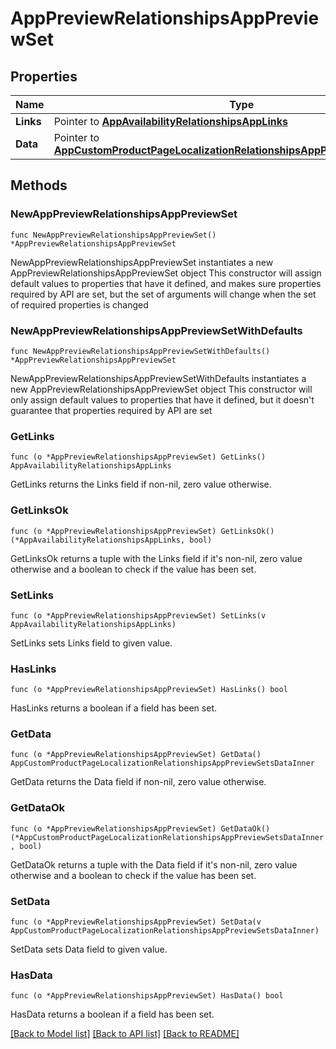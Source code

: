 # AppPreviewRelationshipsAppPreviewSet

## Properties

Name | Type | Description | Notes
------------ | ------------- | ------------- | -------------
**Links** | Pointer to [**AppAvailabilityRelationshipsAppLinks**](AppAvailabilityRelationshipsAppLinks.md) |  | [optional] 
**Data** | Pointer to [**AppCustomProductPageLocalizationRelationshipsAppPreviewSetsDataInner**](AppCustomProductPageLocalizationRelationshipsAppPreviewSetsDataInner.md) |  | [optional] 

## Methods

### NewAppPreviewRelationshipsAppPreviewSet

`func NewAppPreviewRelationshipsAppPreviewSet() *AppPreviewRelationshipsAppPreviewSet`

NewAppPreviewRelationshipsAppPreviewSet instantiates a new AppPreviewRelationshipsAppPreviewSet object
This constructor will assign default values to properties that have it defined,
and makes sure properties required by API are set, but the set of arguments
will change when the set of required properties is changed

### NewAppPreviewRelationshipsAppPreviewSetWithDefaults

`func NewAppPreviewRelationshipsAppPreviewSetWithDefaults() *AppPreviewRelationshipsAppPreviewSet`

NewAppPreviewRelationshipsAppPreviewSetWithDefaults instantiates a new AppPreviewRelationshipsAppPreviewSet object
This constructor will only assign default values to properties that have it defined,
but it doesn't guarantee that properties required by API are set

### GetLinks

`func (o *AppPreviewRelationshipsAppPreviewSet) GetLinks() AppAvailabilityRelationshipsAppLinks`

GetLinks returns the Links field if non-nil, zero value otherwise.

### GetLinksOk

`func (o *AppPreviewRelationshipsAppPreviewSet) GetLinksOk() (*AppAvailabilityRelationshipsAppLinks, bool)`

GetLinksOk returns a tuple with the Links field if it's non-nil, zero value otherwise
and a boolean to check if the value has been set.

### SetLinks

`func (o *AppPreviewRelationshipsAppPreviewSet) SetLinks(v AppAvailabilityRelationshipsAppLinks)`

SetLinks sets Links field to given value.

### HasLinks

`func (o *AppPreviewRelationshipsAppPreviewSet) HasLinks() bool`

HasLinks returns a boolean if a field has been set.

### GetData

`func (o *AppPreviewRelationshipsAppPreviewSet) GetData() AppCustomProductPageLocalizationRelationshipsAppPreviewSetsDataInner`

GetData returns the Data field if non-nil, zero value otherwise.

### GetDataOk

`func (o *AppPreviewRelationshipsAppPreviewSet) GetDataOk() (*AppCustomProductPageLocalizationRelationshipsAppPreviewSetsDataInner, bool)`

GetDataOk returns a tuple with the Data field if it's non-nil, zero value otherwise
and a boolean to check if the value has been set.

### SetData

`func (o *AppPreviewRelationshipsAppPreviewSet) SetData(v AppCustomProductPageLocalizationRelationshipsAppPreviewSetsDataInner)`

SetData sets Data field to given value.

### HasData

`func (o *AppPreviewRelationshipsAppPreviewSet) HasData() bool`

HasData returns a boolean if a field has been set.


[[Back to Model list]](../README.md#documentation-for-models) [[Back to API list]](../README.md#documentation-for-api-endpoints) [[Back to README]](../README.md)


